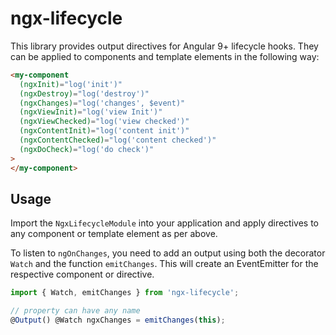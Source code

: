 # ngx-lifecycle

This library provides output directives for Angular 9+ lifecycle hooks. They can be applied to components and template elements in the following way:

```html
<my-component
  (ngxInit)="log('init')"
  (ngxDestroy)="log('destroy')"
  (ngxChanges)="log('changes', $event)"
  (ngxViewInit)="log('view Init')"
  (ngxViewChecked)="log('view checked')"
  (ngxContentInit)="log('content init')"
  (ngxContentChecked)="log('content checked')"
  (ngxDoCheck)="log('do check')"
>
</my-component>
```

## Usage

Import the `NgxLifecycleModule` into your application and apply directives to any component or template element as per above.

To listen to `ngOnChanges`, you need to add an output using both the decorator `Watch` and the function `emitChanges`. This will create an EventEmitter for the respective component or directive.

```ts
import { Watch, emitChanges } from 'ngx-lifecycle';

// property can have any name
@Output() @Watch ngxChanges = emitChanges(this);
```
